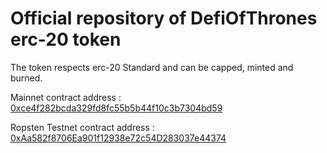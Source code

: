 # Official repository of DefiOfThrones erc-20 token

The token respects erc-20 Standard and can be capped, minted and burned.

Mainnet contract address : [0xce4f282bcda329fd8fc55b5b44f10c3b7304bd59](https://etherscan.io/address/0xce4f282bcda329fd8fc55b5b44f10c3b7304bd59)

Ropsten Testnet contract address : [0xAa582f8706Ea901f12938e72c54D283037e44374](https://ropsten.etherscan.io/address/0xaa582f8706ea901f12938e72c54d283037e44374)


